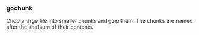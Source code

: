 ### gochunk

Chop a large file into smaller chunks and gzip them. The chunks
are named after the sha1sum of their contents.
